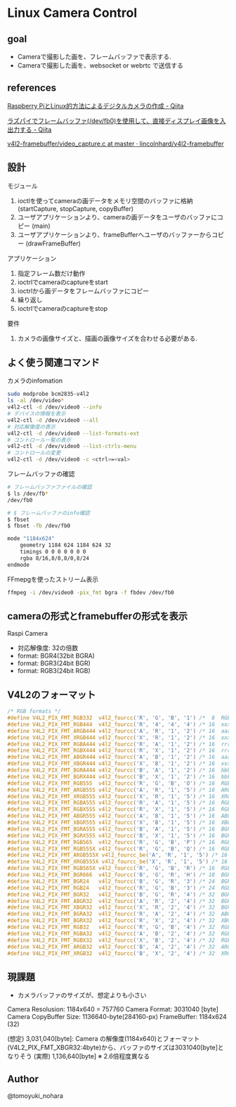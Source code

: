 
# Linux Camera Control

## goal

 - Cameraで撮影した画を、フレームバッファで表示する.
 - Cameraで撮影した画を、websocket or webrtc で送信する

## references
[Raspberry PiとLinux的方法によるデジタルカメラの作成 - Qiita](https://qiita.com/iwatake2222/items/d6645880c5bb91ce8a85)

[ラズパイでフレームバッファ(/dev/fb0)を使用して、直接ディスプレイ画像を入出力する - Qiita](https://qiita.com/iwatake2222/items/0a7a2fefec9d93cdf6db)

[v4l2-framebuffer/video_capture.c at master · lincolnhard/v4l2-framebuffer](https://github.com/lincolnhard/v4l2-framebuffer/blob/master/video_capture.c)

## 設計

モジュール

1. ioctlを使ってcameraの画データをメモリ空間のバッファに格納 (startCapture, stopCapture, copyBuffer)
2. ユーザアプリケーションより、cameraの画データをユーザのバッファにコピー (main)
3. ユーザアプリケーションより、frameBufferへユーザのバッファーからコピー (drawFrameBuffer)

アプリケーション

1. 指定フレーム数だけ動作
2. ioctrlでcameraのcaptureをstart
3. ioctrlから画データをフレームバッファにコピー
4. 繰り返し
5. ioctrlでcameraのcaptureをstop

要件

1. カメラの画像サイズと、描画の画像サイズを合わせる必要がある.


## よく使う関連コマンド

カメラのinfomation

```bash
sudo modprobe bcm2835-v4l2
ls -al /dev/video*
v4l2-ctl -d /dev/video0 --info
# デバイスの情報を表示
v4l2-ctl -d /dev/video0 --all
# 対応解像度の表示
v4l2-ctl -d /dev/video0 --list-formats-ext
# コントロール一覧の表示
v4l2-ctl -d /dev/video0 --list-ctrls-menu
# コントロールの変更
v4l2-ctl -d /dev/video0 -c <ctrl>=<val>

```

フレームバッファの確認

```bash
# フレームバッファファイルの確認
$ ls /dev/fb*
/dev/fb0

# $ フレームバッファのinfo確認
$ fbset
$ fbset -fb /dev/fb0

mode "1184x624"
    geometry 1184 624 1184 624 32
    timings 0 0 0 0 0 0 0
    rgba 8/16,8/8,8/0,8/24
endmode
```


FFmepgを使ったストリーム表示

```bash
ffmpeg -i /dev/video0 -pix_fmt bgra -f fbdev /dev/fb0
```


## cameraの形式とframebufferの形式を表示

Raspi Camera

- 対応解像度: 32の倍数
- format: BGR4(32bit BGRA)
- format: BGR3(24bit BGR)
- format: RGB3(24bit RGB)

## V4L2のフォーマット

```c
/* RGB formats */
#define V4L2_PIX_FMT_RGB332  v4l2_fourcc('R', 'G', 'B', '1') /*  8  RGB-3-3-2     */
#define V4L2_PIX_FMT_RGB444  v4l2_fourcc('R', '4', '4', '4') /* 16  xxxxrrrr ggggbbbb */
#define V4L2_PIX_FMT_ARGB444 v4l2_fourcc('A', 'R', '1', '2') /* 16  aaaarrrr ggggbbbb */
#define V4L2_PIX_FMT_XRGB444 v4l2_fourcc('X', 'R', '1', '2') /* 16  xxxxrrrr ggggbbbb */
#define V4L2_PIX_FMT_RGBA444 v4l2_fourcc('R', 'A', '1', '2') /* 16  rrrrgggg bbbbaaaa */
#define V4L2_PIX_FMT_RGBX444 v4l2_fourcc('R', 'X', '1', '2') /* 16  rrrrgggg bbbbxxxx */
#define V4L2_PIX_FMT_ABGR444 v4l2_fourcc('A', 'B', '1', '2') /* 16  aaaabbbb ggggrrrr */
#define V4L2_PIX_FMT_XBGR444 v4l2_fourcc('X', 'B', '1', '2') /* 16  xxxxbbbb ggggrrrr */
#define V4L2_PIX_FMT_BGRA444 v4l2_fourcc('B', 'A', '1', '2') /* 16  bbbbgggg rrrraaaa */
#define V4L2_PIX_FMT_BGRX444 v4l2_fourcc('B', 'X', '1', '2') /* 16  bbbbgggg rrrrxxxx */
#define V4L2_PIX_FMT_RGB555  v4l2_fourcc('R', 'G', 'B', 'O') /* 16  RGB-5-5-5     */
#define V4L2_PIX_FMT_ARGB555 v4l2_fourcc('A', 'R', '1', '5') /* 16  ARGB-1-5-5-5  */
#define V4L2_PIX_FMT_XRGB555 v4l2_fourcc('X', 'R', '1', '5') /* 16  XRGB-1-5-5-5  */
#define V4L2_PIX_FMT_RGBA555 v4l2_fourcc('R', 'A', '1', '5') /* 16  RGBA-5-5-5-1  */
#define V4L2_PIX_FMT_RGBX555 v4l2_fourcc('R', 'X', '1', '5') /* 16  RGBX-5-5-5-1  */
#define V4L2_PIX_FMT_ABGR555 v4l2_fourcc('A', 'B', '1', '5') /* 16  ABGR-1-5-5-5  */
#define V4L2_PIX_FMT_XBGR555 v4l2_fourcc('X', 'B', '1', '5') /* 16  XBGR-1-5-5-5  */
#define V4L2_PIX_FMT_BGRA555 v4l2_fourcc('B', 'A', '1', '5') /* 16  BGRA-5-5-5-1  */
#define V4L2_PIX_FMT_BGRX555 v4l2_fourcc('B', 'X', '1', '5') /* 16  BGRX-5-5-5-1  */
#define V4L2_PIX_FMT_RGB565  v4l2_fourcc('R', 'G', 'B', 'P') /* 16  RGB-5-6-5     */
#define V4L2_PIX_FMT_RGB555X v4l2_fourcc('R', 'G', 'B', 'Q') /* 16  RGB-5-5-5 BE  */
#define V4L2_PIX_FMT_ARGB555X v4l2_fourcc_be('A', 'R', '1', '5') /* 16  ARGB-5-5-5 BE */
#define V4L2_PIX_FMT_XRGB555X v4l2_fourcc_be('X', 'R', '1', '5') /* 16  XRGB-5-5-5 BE */
#define V4L2_PIX_FMT_RGB565X v4l2_fourcc('R', 'G', 'B', 'R') /* 16  RGB-5-6-5 BE  */
#define V4L2_PIX_FMT_BGR666  v4l2_fourcc('B', 'G', 'R', 'H') /* 18  BGR-6-6-6     */
#define V4L2_PIX_FMT_BGR24   v4l2_fourcc('B', 'G', 'R', '3') /* 24  BGR-8-8-8     */
#define V4L2_PIX_FMT_RGB24   v4l2_fourcc('R', 'G', 'B', '3') /* 24  RGB-8-8-8     */
#define V4L2_PIX_FMT_BGR32   v4l2_fourcc('B', 'G', 'R', '4') /* 32  BGR-8-8-8-8   */
#define V4L2_PIX_FMT_ABGR32  v4l2_fourcc('A', 'R', '2', '4') /* 32  BGRA-8-8-8-8  */
#define V4L2_PIX_FMT_XBGR32  v4l2_fourcc('X', 'R', '2', '4') /* 32  BGRX-8-8-8-8  */
#define V4L2_PIX_FMT_BGRA32  v4l2_fourcc('R', 'A', '2', '4') /* 32  ABGR-8-8-8-8  */
#define V4L2_PIX_FMT_BGRX32  v4l2_fourcc('R', 'X', '2', '4') /* 32  XBGR-8-8-8-8  */
#define V4L2_PIX_FMT_RGB32   v4l2_fourcc('R', 'G', 'B', '4') /* 32  RGB-8-8-8-8   */
#define V4L2_PIX_FMT_RGBA32  v4l2_fourcc('A', 'B', '2', '4') /* 32  RGBA-8-8-8-8  */
#define V4L2_PIX_FMT_RGBX32  v4l2_fourcc('X', 'B', '2', '4') /* 32  RGBX-8-8-8-8  */
#define V4L2_PIX_FMT_ARGB32  v4l2_fourcc('B', 'A', '2', '4') /* 32  ARGB-8-8-8-8  */
#define V4L2_PIX_FMT_XRGB32  v4l2_fourcc('B', 'X', '2', '4') /* 32  XRGB-8-8-8-8  */
```

## 現課題

 - カメラバッファのサイズが、想定よりも小さい

Camera Resolusion:      1184x640 = 757760
Camera Format:          3031040 [byte]
Camera CopyBuffer Size: 1136640-byte(284160-px)
FrameBuffer:            1184x624 (32)

(想定) 3,031,040[byte]: Camera の解像度(1184x640)とフォーマット(V4L2_PIX_FMT_XBGR32:4byte)から、バッファのサイズは3031040[byte]となりそう
(実際) 1,136,640[byte] ※ 2.6倍程度異なる



## Author

@tomoyuki_nohara
